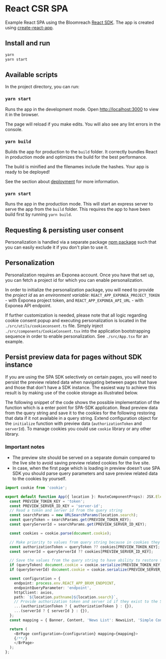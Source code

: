 # React CSR SPA

Example React SPA using the Bloomreach [React SDK](https://www.npmjs.com/package/@bloomreach/react-sdk). The app is created
using [create-react-app](https://github.com/facebook/create-react-app).

## Install and run

```bash
yarn
yarn start
```

## Available scripts

In the project directory, you can run:

### `yarn start`

Runs the app in the development mode. Open <http://localhost:3000> to view
it in the browser.

The page will reload if you make edits. You will also see any lint errors in the
console.

### `yarn build`

Builds the app for production to the `build` folder. It correctly bundles React
in production mode and optimizes the build for the best performance.

The build is minified and the filenames include the hashes. Your app is ready
to be deployed!

See the section about [deployment](https://facebook.github.io/create-react-app/docs/deployment)
for more information.

### `yarn start`

Runs the app in the production mode. This will start an express server to serve
the app from the `build` folder. This requires the app to have been build first
by running `yarn build`.


## Requesting & persisting user consent
Personalization is handled via a separate package [npm package](https://www.npmjs.com/package/@bloomreach/segmentation) such that you can easily exclude it if you don't plan to use it.

## Personalization
Personalization requires an Exponea account. Once you have that set up, you can fetch a project id for which you can enable personalization.

In order to initialize the personalization package, you will need to provide the *project id* as an *environment variable*:
`REACT_APP_EXPONEA_PROJECT_TOKEN` - with Exponea project token, and `REACT_APP_EXPONEA_API_URL` - with Exponea API endpoint.

If further customization is needed, please note that all logic regarding cookie consent popup and executing personalization is located in the `./src/utils/cookieconsent.ts` file.
Simply inject `./src/components/CookieConsent.tsx` into the application bootstrapping sequence in order to enable personalization. See `./src/App.tsx` for an example.

## Persist preview data for pages without SDK instance
If you are using the SPA SDK selectively on certain pages, you will need to persist the preview related data when navigating between pages that have and those that don't have a SDK instance. The easiest way to achieve this result is by making use of the cookie storage as illustrated below.

The following snippet of the code shows the possible implementation of the function which is a enter point for SPA-SDK application. Read preview data from the query string and save it to the cookies for the following restoring that data if it not available in a query string. Extend configuration object for the `initialize` function with preview data (`authorizationToken` and `serverId`). To manage cookies you could use `cookie` library or any other library.

### Important notes
* The preview site should be served on a separate domain compared to the live site to avoid saving preview related cookies for the live site.
* In case, when the first page which is loading in preview doesn't use SPA SDK you should parse query parameters and save preview related data to the cookies by yourself.


```typescript
import cookie from 'cookie';

export default function App({ location }: RouteComponentProps): JSX.Element {
  const PREVIEW_TOKEN_KEY = 'token';
  const PREVIEW_SERVER_ID_KEY = 'server-id';
  // Read a token and server id from the query string
  const searchParams = new URLSearchParams(location.search);
  const queryToken = searchParams.get(PREVIEW_TOKEN_KEY);
  const queryServerId = searchParams.get(PREVIEW_SERVER_ID_KEY);

  const cookies = cookie.parse(document.cookie);

  // Make priority to values from query string because in cookies they might be outdated.
  const authorizationToken = queryToken ?? cookies[PREVIEW_TOKEN_KEY];
  const serverId = queryServerId ?? cookies[PREVIEW_SERVER_ID_KEY];

  // Save the values from the query string to have ability to restore them when switch back from legacy page to the SPA-SDK rendered page.
  if (queryToken) document.cookie = cookie.serialize(PREVIEW_TOKEN_KEY, queryToken);
  if (queryServerId) document.cookie = cookie.serialize(PREVIEW_SERVER_ID_KEY, queryServerId);

  const configuration = {
    endpoint: process.env.REACT_APP_BRXM_ENDPOINT,
    endpointQueryParameter: 'endpoint',
    httpClient: axios,
    path: `${location.pathname}${location.search}`,
    // Provide authorization token and server id if they exist to the SPA-SDK initialization method.
    ...(authorizationToken ? { authorizationToken } : {}),
    ...(serverId ? { serverId } : {}),
  };
  const mapping = { Banner, Content, 'News List': NewsList, 'Simple Content': Content };

  return (
    <BrPage configuration={configuration} mapping={mapping}>
    {/**/}
    </BrPage>
  );
};
```
